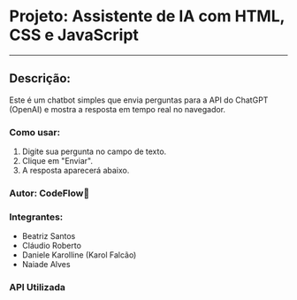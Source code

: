 # Projeto: Assistente de IA com HTML, CSS e JavaScript
--- 

## Descrição:
Este é um chatbot simples que envia perguntas para a API do ChatGPT (OpenAI) e mostra a resposta em tempo real no navegador.

### Como usar:
1. Digite sua pergunta no campo de texto.
2. Clique em "Enviar".
3. A resposta aparecerá abaixo.

### Autor: CodeFlow🍃

### Integrantes:

- Beatriz Santos
- Cláudio Roberto
- Daniele Karolline (Karol Falcão)
- Naiade Alves


### API Utilizada

